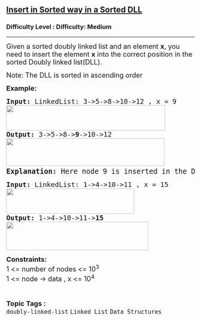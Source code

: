 <h2><a href="https://www.geeksforgeeks.org/problems/insert-in-sorted-way-in-a-sorted-dll/1">Insert in Sorted way in a Sorted DLL</a></h2><h3>Difficulty Level : Difficulty: Medium</h3><hr><div class="problems_problem_content__Xm_eO" bis_skin_checked="1"><p><span style="font-size: 18px;">Given a sorted doubly linked list and an element <strong>x</strong>, you need to insert the element <strong>x</strong> into the correct position in the sorted Doubly linked list(DLL).</span></p>
<p><span style="font-size: 18px;"><span class="selectable-text copyable-text" style="caret-color: #000000;">Note: The DLL is sorted in ascending order</span></span></p>
<p><span style="font-size: 18px;"><strong>Example:</strong></span></p>
<pre><span style="font-size: 18px;"><strong>Input: </strong>LinkedList: 3-&gt;5-&gt;8-&gt;10-&gt;12 , x = 9<br><img src="https://media.geeksforgeeks.org/img-practice/prod/addEditProblem/700608/Web/Other/blobid0_1721115793.png" width="425" height="67"><br><strong>Output: </strong>3-&gt;5-&gt;8-&gt;<strong>9</strong>-&gt;10-&gt;12<br><img src="https://media.geeksforgeeks.org/img-practice/prod/addEditProblem/700608/Web/Other/blobid1_1721115806.png" width="423" height="74"><strong><br></strong></span><span style="font-size: 14pt;"><strong>Explanation: </strong>Here node 9 is inserted in the Doubly Linked-List.</span></pre>
<pre><span style="font-size: 18px;"><strong>Input: </strong>LinkedList: 1-&gt;4-&gt;10-&gt;11 , x = 15<br><img src="https://media.geeksforgeeks.org/img-practice/prod/addEditProblem/700608/Web/Other/blobid2_1721115876.png" width="342" height="68"><br><strong>Output: </strong></span><span style="font-size: 18px;">1-&gt;4-&gt;10-&gt;11-&gt;<strong>15<br><img src="https://media.geeksforgeeks.org/img-practice/prod/addEditProblem/700608/Web/Other/blobid3_1721115891.png" width="380" height="76"><br></strong></span></pre>
<p><span style="font-size: 18px;"><strong>Constraints:</strong><br>1 &lt;= number of nodes &lt;= 10<sup>3<br></sup>1 &lt;= node -&gt; data , x &lt;= 10<sup>4</sup><sup><br></sup></span></p></div><br><p><span style=font-size:18px><strong>Topic Tags : </strong><br><code>doubly-linked-list</code>&nbsp;<code>Linked List</code>&nbsp;<code>Data Structures</code>&nbsp;